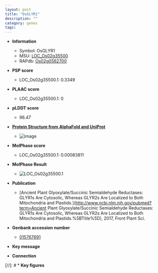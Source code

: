 ```yaml
---
layout: post
title: "OsGLYR1"
description: ""
category: genes
tags: 
---
```


* **Information**  
    + Symbol: OsGLYR1  
    + MSU: [LOC_Os02g35500](http://rice.plantbiology.msu.edu/cgi-bin/ORF_infopage.cgi?orf=LOC_Os02g35500)  
    + RAPdb: [Os02g0562700](http://rapdb.dna.affrc.go.jp/viewer/gbrowse_details/irgsp1?name=Os02g0562700)  

* **PSP score**  
    + LOC_Os02g35500.1: 0.3349 

* **PLAAC score**  
    + LOC_Os02g35500.1: 0 

* **pLDDT score**
    + 96.47

* **[Protein Structure from AlphaFold and UniProt](https://www.uniprot.org/uniprotkb/Q84VC8/entry#structure)**
    + ![image](https://ricepsp.github.io/images/Q8/AF-Q84VC8-F1.png)

* **MolPhase score**
    + LOC_Os02g35500.1: 0.00083811

* **MolPhase Result**
    + ![LOC_Os02g35500.1](https://304243504.github.io/Pictures/LOC_Os02g/LOC_Os02g35500.1.png)

* **Publication**  
    + [Ancient Plant Glyoxylate/Succinic Semialdehyde Reductases: GLYR1s Are Cytosolic, Whereas GLYR2s Are Localized to Both Mitochondria and Plastids.](http://www.ncbi.nlm.nih.gov/pubmed?term=Ancient Plant Glyoxylate/Succinic Semialdehyde Reductases: GLYR1s Are Cytosolic, Whereas GLYR2s Are Localized to Both Mitochondria and Plastids.%5BTitle%5D), 2017, Front Plant Sci.

* **Genbank accession number**  
    + [015767691](http://www.ncbi.nlm.nih.gov/nuccore/015767691)

* **Key message**  

* **Connection**  

[//]: # * **Key figures**  


